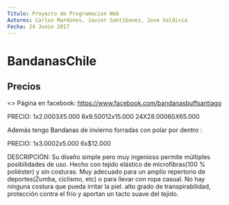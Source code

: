 ```yaml
---
Titulo: Proyecto de Programacion Web
Autores: Carlos Mardones, Javier Santibanez, Jose Valdivia
Fecha: 24 Junio 2017
---
```

# BandanasChile
## Precios 

<<BANDANAS>>
Página en facebook:
https://www.facebook.com/bandanasbuffsantiago

PRECIO:
1x$2.000
3X$5.000
6x$9.500
12x$15.000
24X$28.000
60X$65.000

Además tengo Bandanas de invierno forradas con polar por dentro :

PRECIO:
1x$3.000
2x$5.000
6x$12.000


DESCRIPCIÓN:
Su diseño simple pero muy ingenioso permite múltiples posibilidades de uso. 
Hecho con tejido elástico de microfibras(100 % poliéster) y sin costuras. 
Muy adecuado para un amplio repertorio de deportes(Zumba, ciclismo, etc) o para llevar con ropa casual.
No hay ninguna costura que pueda irritar la piel.
alto grado de transpirabilidad, protección contra el frío y aportan un tacto suave del tejido.

